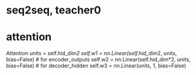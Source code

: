 # seq2seq, teacher0

# attention
Attention
	units = self.hid_dim*2
	self.w1 = nn.Linear(self.hid_dim*2, units, bias=False) # for encoder_outputs
	self.w2 = nn.Linear(self.hid_dim*2, units, bias=False)  # for decoder_hidden
	self.w3 = nn.Linear(units, 1, bias=False)
